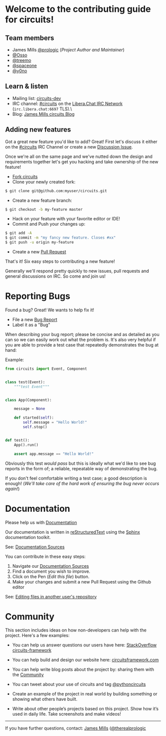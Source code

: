 # Welcome to the contributing guide for circuits!

## Team members

- James Mills [@prologic](https://github.com/prologic) (*Project Author and Maintainer*)
- [@Osso](https://github.com/Osso)
- [@treemo](https://github.com/treemo)
- [@spaceone](https://github.com/spaceone)
- [@y0no](https://github.com/y0no)

## Learn & listen

* Mailing list: [circuits-dev](https://groups.google.com/forum/#!forum/circuits-dev)
* IRC channel: [#circuits](https://web.libera.chat/#circuits)
	           on the [Libera.Chat IRC Network](https://libera.chat/) (``irc.libera.chat:6697`` TLS).\
* Blog: [James Mills circuits Blog](http://shortcircuit.net.au/~prologic/blog/tag/circuits/)

## Adding new features

Got a great new feature you'd like to add? Great! First let's discuss it either on
the [#circuits](https://web.libera.chat/#circuits) IRC Channel
or create a new [Discussion Issue](https://github.com/circuits/circuits/issues/new).

Once we're all on the same page and we've nutted down the design and requirements together
let's get you hacking and take ownership of the new feature!

* [Fork circuits](https://github.com/circuits/circuits/issues/14#fork-destination-box)
* Clone your newly created fork:

```bash
$ git clone git@github.com:myuser/circuits.git
```

* Create a new feature branch:

```bash
$ git checkout -b my-feature master
```

* Hack on your feature with your favorite editor or IDE!
* Commit and Push your changes up:

```bash
$ git add -A
$ git commit -m "my fancy new feature. Closes #xx"
$ git push -u origin my-feature
```

* Create a new [Pull Request](https://github.com/circuits/circuits/compare/)

That's it! Six easy steps to contributing a new feature!

Generally we'll respond pretty quickly to new issues, pull requests and general
discussions on IRC. So come and join us!

# Reporting Bugs

Found a bug? Great! We wants to help fix it!

* File a new [Bug Report](https://github.com/circuits/circuits/issues/new)
* Label it as a "Bug"

When describing your bug report; please be concise and as detailed as you can
so we can easily work out what the problem is. It's also very helpful if you
are able to provide a test case that repeatedly demonstrates the bug at hand:

Example:

```python
from circuits import Event, Component


class test(Event):
    """test Event"""


class App(Component):

	message = None

    def started(self):
		self.message = "Hello World!"
		self.stop()


def test():
	App().run()

	assert app.message == "Hello World!"
```

Obviously this test *would pass* but this is ideally what we'd like to see bug reports in the
form of; a reliable, repeatable way of demonstrating the bug.

If you don't feel comfortable writing a test case; a good description is enough!
(*We'll take care of the hard work of ensuring the bug never occurs again!*)

# Documentation

Please help us with [Documentation](http://circuits.readthedocs.org/)

Our documentation is written in [reStructuredText](http://en.wikipedia.org/wiki/ReStructuredText)
using the [Sphinx](http://sphinx-doc.org/) documentation toolkit.

See: [Documentation Sources](https://github.com/circuits/circuits/tree/master/docs)

You can contribute in these easy steps:

1. Navigate our [Documentation Sources](https://github.com/circuits/circuits/tree/master/docs)
2. Find a document you wish to improve.
3. Click on the Pen (*Edit this file*) button.
4. Make your changes and submit a new Pull Request using the Github editor

See: [Editing files in another user's repository](https://help.github.com/articles/editing-files-in-another-user-s-repository/)

# Community
This section includes ideas on how non-developers can help with the project. Here's a few examples:

* You can help us answer questions our users have here: [StackOverflow circuits-framework](http://stackoverflow.com/questions/tagged/circuits-framework)
* You can help build and design our website here: [circuitsframework.com](https://github.com/circuits/circuitsframework.com)
* You can help write blog posts about the project by: sharing them with the [Community](http://circuitsframework.com/Community)
* You can tweet about your use of circuits and tag [@pythoncircuits](https://twitter.com/pythoncircuits)

* Create an example of the project in real world by building something or showing what others have built.
* Write about other people’s projects based on this project. Show how it’s used in daily life. Take screenshots and make videos!

----

If you have further questions, contact: [James Mills](mailto:prologic+circuits@shortcircuit.net.au) ([@therealprologic](https://twitter.com/therealprologic)
